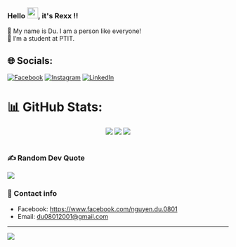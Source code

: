 ### Hello <img src="https://media.giphy.com/media/hvRJCLFzcasrR4ia7z/giphy.gif" width="25px">, it's Rexx !!
🔭 My name is Du. I am a person like everyone!<br>
🤝 I’m a student at PTIT.


## 🌐 Socials:
[![Facebook](https://img.shields.io/badge/Facebook-%231877F2.svg?logo=Facebook&logoColor=white)](https://facebook.com/https://www.facebook.com/nguyen.du.0801) [![Instagram](https://img.shields.io/badge/Instagram-%23E4405F.svg?logo=Instagram&logoColor=white)](https://instagram.com/https://www.instagram.com/nhd__81/) [![LinkedIn](https://img.shields.io/badge/LinkedIn-%230077B5.svg?logo=linkedin&logoColor=white)](https://linkedin.com/in/https://www.linkedin.com/in/nguyen-du-7a0490259/) 
# 📊 GitHub Stats:
<table>
<tr>
  <center>
    <img src="https://github-readme-stats.vercel.app/api?username=Rexx0801&theme=radical&hide_border=false&include_all_commits=true&count_private=false" />
    <img src="https://github-readme-streak-stats.herokuapp.com/?user=Rexx0801&theme=radical&hide_border=false" />
    <img src="https://github-readme-stats.vercel.app/api/top-langs/?username=Rexx0801&theme=radical&hide_border=false&include_all_commits=true&count_private=false&layout=compact" />
  </center>
</tr>
<table>


### ✍️ Random Dev Quote
![](https://quotes-github-readme.vercel.app/api?type=horizontal&theme=radical)

### 💬 Contact info 
- Facebook: https://www.facebook.com/nguyen.du.0801
- Email: du08012001@gmail.com
---
[![](https://visitcount.itsvg.in/api?id=Rexx0801&icon=2&color=0)](https://visitcount.itsvg.in)

